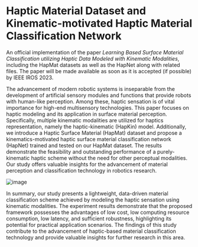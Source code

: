 # Haptic Material Dataset and Kinematic-motivated Haptic Material Classification Network
An official implementation of the paper _Learning Based Surface Material Classification utilizing Haptic Data Modeled with Kinematic Modalities_, including the HapMat datasets as well as the HapNet along with related files. The paper will be made available as soon as it is accepted (if possible) by IEEE IROS 2023.

The advancement of modern robotic systems is inseparable from the development of artificial sensory modules and functions that provide robots with human-like perception. Among these, haptic sensation is of vital importance for high-end multisensory technologies. This paper focuses on haptic modeling and its application in surface material perception. Specifically, multiple kinematic modalities are utilized for haptics representation, namely the haptic-kinematic (HapKin) model. Additionally, we introduce a Haptic Surface Material (HapMat) dataset and propose a kinematics-motivated haptic surface material classification network (HapNet) trained and tested on our HapMat dataset. The results demonstrate the feasibility and outstanding performance of a purely-kinematic haptic scheme without the need for other perceptual modalities. Our study offers valuable insights for the advancement of material perception and classification technology in robotics research.

![image](https://user-images.githubusercontent.com/20149275/221476275-b997e816-c305-4e3f-896c-ab97ee19cc1a.png)

In summary, our study presents a lightweight, data-driven material classification scheme achieved by modeling the haptic sensation using kinematic modalities. The experiment results demonstrate that the proposed framework possesses the advantages of low cost, low computing resource consumption, low latency, and sufficient robustness, highlighting its potential for practical application scenarios. The findings of this study contribute to the advancement of haptic-based material classification technology and provide valuable insights for further research in this area.

